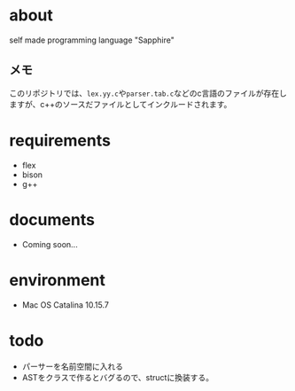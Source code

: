 # about
self made programming language "Sapphire"

## メモ
このリポジトリでは、`lex.yy.c`や`parser.tab.c`などのc言語のファイルが存在しますが、c++のソースだファイルとしてインクルードされます。

# requirements
- flex
- bison
- g++

# documents
- Coming soon...

# environment
- Mac OS Catalina 10.15.7

# todo
- パーサーを名前空間に入れる
- ASTをクラスで作るとバグるので、structに換装する。